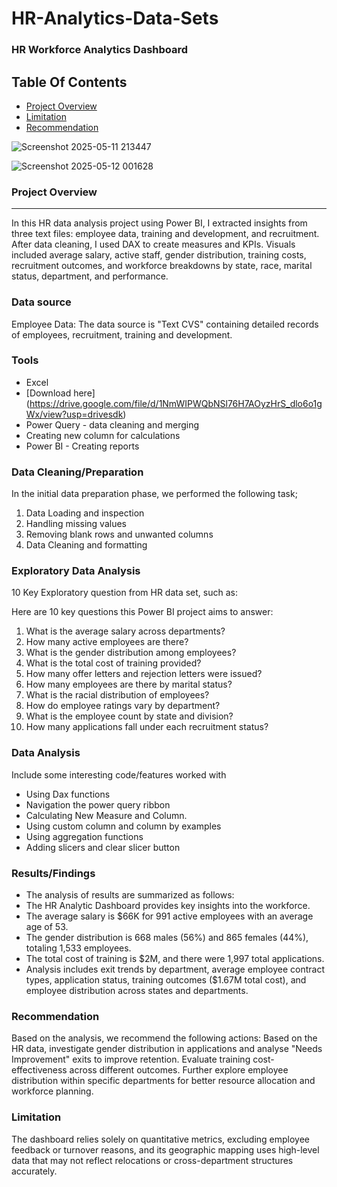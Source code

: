 # HR-Analytics-Data-Sets
### HR Workforce Analytics Dashboard

## Table Of Contents

- [Project Overview](#project-overview)
- [Limitation](#limitation)
- [Recommendation](#recommendation)
  
![Screenshot 2025-05-11 213447](https://github.com/user-attachments/assets/5ea9c2bf-a5e0-48a8-9834-b3fc73b8f170)

![Screenshot 2025-05-12 001628](https://github.com/user-attachments/assets/4a6a63c6-c692-4348-bfc7-5733ad67fc52)

### Project Overview

---

In this HR data analysis project using Power BI, I extracted insights from three text files: employee data, training and development, and recruitment. After data cleaning, I used DAX to create measures and KPIs. Visuals included average salary, active staff, gender distribution, training costs, recruitment outcomes, and workforce breakdowns by state, race, marital status, department, and performance.



### Data source

Employee Data: The data source is "Text CVS" containing detailed records of employees, recruitment, training and development.

### Tools

- Excel
- [Download here] (https://drive.google.com/file/d/1NmWIPWQbNSl76H7AOyzHrS_dlo6o1gWx/view?usp=drivesdk)
- Power Query - data cleaning and merging
- Creating new column for calculations
- Power BI - Creating reports


### Data Cleaning/Preparation


In the initial data preparation phase, we performed the following task;
1. Data Loading and inspection
2. Handling missing values
3. Removing blank rows and unwanted columns
3. Data Cleaning and formatting

### Exploratory Data Analysis

10 Key Exploratory question from HR data set, such as:

Here are 10 key questions this Power BI project aims to answer:

1.	What is the average salary across departments?
2.	How many active employees are there?
3.	What is the gender distribution among employees?
4.	What is the total cost of training provided?
5.	How many offer letters and rejection letters were issued?
6.	How many employees are there by marital status?
7.	What is the racial distribution of employees?
8.	How do employee ratings vary by department?
9.	What is the employee count by state and division?
10.	How many applications fall under each recruitment status?


  ### Data Analysis

  Include some interesting code/features worked with
   - Using Dax functions
  - Navigation the power query ribbon
  - Calculating New Measure and Column.
  - Using custom column and column by examples
  - Using aggregation functions
  - Adding slicers and clear slicer button


  ### Results/Findings
  
- The analysis of results are summarized as follows:
- The HR Analytic Dashboard provides key insights into the workforce. 
- The average salary is $66K for 991 active employees with an average age of 53. 
- The gender distribution is 668 males (56%) and 865 females (44%), totaling 1,533 employees. 
- The total cost of training is $2M, and there were 1,997 total applications. 
- Analysis includes exit trends by department, average employee contract types, application status, training outcomes ($1.67M total cost), and employee distribution across states and departments.

 ### Recommendation

Based on the analysis, we recommend the following actions:
Based on the HR data, investigate gender distribution in applications and analyse "Needs Improvement" exits to improve retention. 
Evaluate training cost-effectiveness across different outcomes. Further explore employee distribution within specific departments for better resource allocation and workforce planning.

### Limitation
The dashboard relies solely on quantitative metrics, excluding employee feedback or turnover reasons, and its geographic mapping uses high-level data that may not reflect relocations or cross-department structures accurately.


